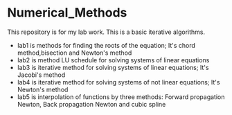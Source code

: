 # Numerical_Methods

This repository is for my lab work. This is a basic iterative algorithms.
* lab1 is methods for finding the roots of the equation; It's chord method,bisection and Newton's method
* lab2 is method LU schedule for solving systems of linear equations
* lab3 is iterative method for solving systems of  linear equations; It's Jacobi's method
* lab4 is iterative method for solving systems of not linear equations; It's Newton's method
* lab5 is interpolation of functions by three methods: Forward propagation Newton, Back propagation Newton and cubic spline
